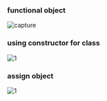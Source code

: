 ### functional object
![capture](https://user-images.githubusercontent.com/26092150/44561826-99745780-a724-11e8-8f3e-c646d09b31a4.JPG)
### using constructor for class
![1](https://user-images.githubusercontent.com/26092150/44561830-9b3e1b00-a724-11e8-8c97-f60f4e235b66.JPG)
### assign object
![1](https://user-images.githubusercontent.com/26092150/44613886-d6a21d80-a7e8-11e8-8fb4-6fc39de8b947.JPG)
